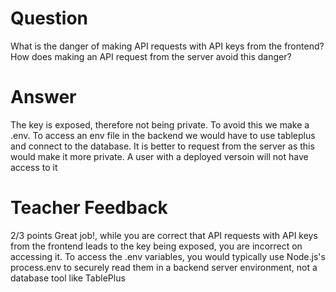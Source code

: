 # Question

What is the danger of making API requests with API keys from the frontend? How does making an API request from the server avoid this danger?

# Answer
The key is exposed, therefore not being private. To avoid this we make a .env. To access an env file in the backend we would have to use tableplus and connect to the database. It is better to request from the server as this would make it more private. A user with a deployed versoin will not have access to it
# Teacher Feedback

2/3 points
Great job!, while you are correct that API requests with API keys from the frontend leads to the key being exposed, you are incorrect on accessing it. To access the .env variables, you would typically use Node.js's process.env to securely read them in a backend server environment, not a database tool like TablePlus